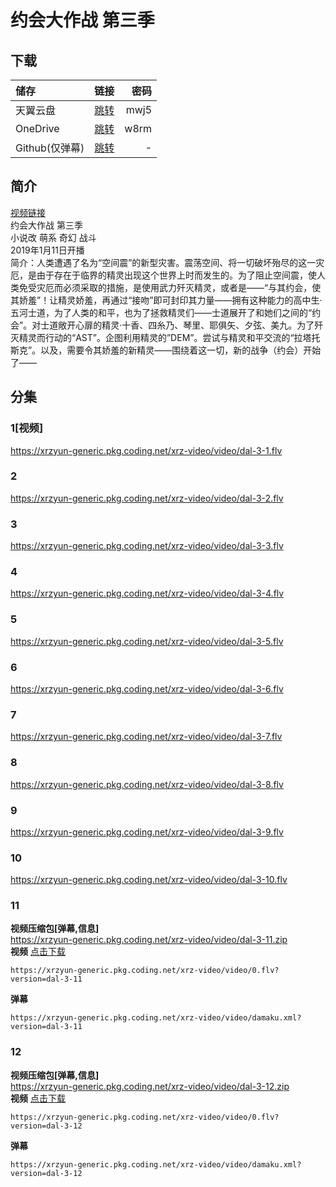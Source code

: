 # 约会大作战 第三季

## 下载

储存 | 链接 | 密码
:----------- | :-----------: | -----------:
 天翼云盘        |     [跳转](https://cloud.189.cn/t/RzMBfuNJr6bq)    |       mwj5
 OneDrive        |     [跳转](https://xrzcloud-my.sharepoint.com/:f:/g/personal/xrz_xrzyun_ml/EgInCZshNytPsUG65KpQ5lQBTvWn2Oe2_6CCttOK5AtGag?e=ttlLnF)    |       w8rm
 Github(仅弹幕) | [跳转](https://github.com/xrz-cloud/bili-vd-bak/releases/tag/2019.1.old.1) | -

## 简介

[视频链接](https://www.bilibili.com/bangumi/media/md4762754/)  
约会大作战 第三季  
小说改 萌系 奇幻 战斗  
2019年1月11日开播  
简介：人类遭遇了名为“空间震”的新型灾害。震荡空间、将一切破坏殆尽的这一灾厄，是由于存在于临界的精灵出现这个世界上时而发生的。为了阻止空间震，使人类免受灾厄而必须采取的措施，是使用武力歼灭精灵，或者是——“与其约会，使其娇羞”！让精灵娇羞，再通过“接吻”即可封印其力量——拥有这种能力的高中生·五河士道，为了人类的和平，也为了拯救精灵们——士道展开了和她们之间的“约会”。对士道敞开心扉的精灵·十香、四糸乃、琴里、耶俱矢、夕弦、美九。为了歼灭精灵而行动的“AST”。企图利用精灵的”DEM”。尝试与精灵和平交流的“拉塔托斯克”。以及，需要令其娇羞的新精灵——围绕着这一切，新的战争（约会）开始了——  

## 分集

### 1[视频]
<https://xrzyun-generic.pkg.coding.net/xrz-video/video/dal-3-1.flv>

### 2
<https://xrzyun-generic.pkg.coding.net/xrz-video/video/dal-3-2.flv>

### 3
<https://xrzyun-generic.pkg.coding.net/xrz-video/video/dal-3-3.flv>

### 4
<https://xrzyun-generic.pkg.coding.net/xrz-video/video/dal-3-4.flv>

### 5
<https://xrzyun-generic.pkg.coding.net/xrz-video/video/dal-3-5.flv>

### 6
<https://xrzyun-generic.pkg.coding.net/xrz-video/video/dal-3-6.flv>

### 7
<https://xrzyun-generic.pkg.coding.net/xrz-video/video/dal-3-7.flv>

### 8
<https://xrzyun-generic.pkg.coding.net/xrz-video/video/dal-3-8.flv>

### 9
<https://xrzyun-generic.pkg.coding.net/xrz-video/video/dal-3-9.flv>

### 10
<https://xrzyun-generic.pkg.coding.net/xrz-video/video/dal-3-10.flv>

### 11

**视频压缩包[弹幕,信息]**  
<https://xrzyun-generic.pkg.coding.net/xrz-video/video/dal-3-11.zip>  
**视频**   [点击下载](https://xrzyun-generic.pkg.coding.net/xrz-video/video/0.flv?version=dal-3-11)

```
https://xrzyun-generic.pkg.coding.net/xrz-video/video/0.flv?version=dal-3-11
```

**弹幕**

```
https://xrzyun-generic.pkg.coding.net/xrz-video/video/damaku.xml?version=dal-3-11
```

### 12

**视频压缩包[弹幕,信息]**  
<https://xrzyun-generic.pkg.coding.net/xrz-video/video/dal-3-12.zip>  
**视频**   [点击下载](https://xrzyun-generic.pkg.coding.net/xrz-video/video/0.flv?version=dal-3-12)

```
https://xrzyun-generic.pkg.coding.net/xrz-video/video/0.flv?version=dal-3-12
```

**弹幕**

```
https://xrzyun-generic.pkg.coding.net/xrz-video/video/damaku.xml?version=dal-3-12
```
